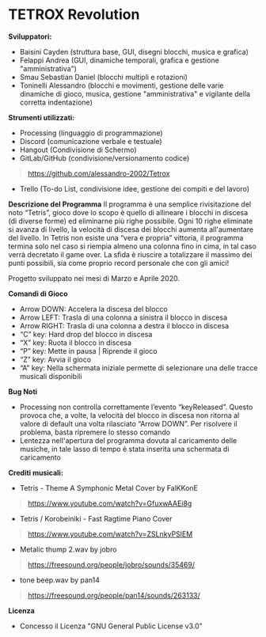 # TETROX Revolution

**Sviluppatori:**
-	Baisini Cayden (struttura base, GUI, disegni blocchi, musica e grafica)
-	Felappi Andrea (GUI, dinamiche temporali, grafica e gestione "amministrativa")
-	Smau Sebastian Daniel (blocchi multipli e rotazioni)
-	Toninelli Alessandro (blocchi e movimenti, gestione delle varie dinamiche di gioco, musica, gestione "amministrativa" e vigilante della corretta indentazione)


**Strumenti utilizzati:**
-	Processing (linguaggio di programmazione)
-	Discord (comunicazione verbale e testuale)
-	Hangout (Condivisione di Schermo)
-	GitLab/GitHub (condivisione/versionamento codice) 
>	https://github.com/alessandro-2002/Tetrox
-	Trello (To-do List, condivisione idee, gestione dei compiti e del lavoro)


**Descrizione del Programma**
Il programma è una semplice rivisitazione del noto “Tetris”, gioco dove lo scopo è quello di allineare i blocchi in discesa (di diverse forme) ed eliminarne più righe possibile. Ogni 10 righe eliminate si avanza di livello, la velocità di discesa dei blocchi aumenta all'aumentare del livello. In Tetris non esiste una “vera e propria” vittoria, il programma termina solo nel caso si riempia almeno una colonna fino in cima, in tal caso verrà decretato il game over. La sfida è riuscire a totalizzare il massimo dei punti possibili, sia come proprio record personale che con gli amici!


Progetto sviluppato nei mesi di Marzo e Aprile 2020.


**Comandi di Gioco**
-	Arrow DOWN:	    Accelera la discesa del blocco
-	Arrow LEFT:	    Trasla di una colonna a sinistra il blocco in discesa
-	Arrow RIGHT:	    Trasla di una colonna a destra il blocco in discesa
-	“C” key:	    Hard drop del blocco in discesa
-	“X” key:	    Ruota il blocco in discesa
-	“P” key:	    Mette in pausa | Riprende il gioco
-	“Z” key:	    Avvia il gioco
-	“A” key:	    Nella schermata iniziale permette di selezionare una delle tracce musicali disponibili


**Bug Noti**
-	Processing non controlla correttamente l’evento “keyReleased”. Questo provoca che, a volte, la velocità del blocco in discesa non ritorna al valore di default una volta rilasciato “Arrow DOWN”. Per risolvere il problema, basta ripremere lo stesso comando
-	Lentezza nell'apertura del programma dovuta al caricamento delle musiche, in tale lasso di tempo è stata inserita una schermata di caricamento


**Crediti musicali:**
-	Tetris - Theme A Symphonic Metal Cover by FalKKonE	
>	https://www.youtube.com/watch?v=GfuxwAAEi8g

-	Tetris / Korobeiniki - Fast Ragtime Piano Cover
>	https://www.youtube.com/watch?v=ZSLnkyPSlEM

-	Metalic thump 2.wav by jobro
>	https://freesound.org/people/jobro/sounds/35469/

-	tone beep.wav by pan14
>	https://freesound.org/people/pan14/sounds/263133/

**Licenza**
- Concesso il Licenza "GNU General Public License v3.0"

